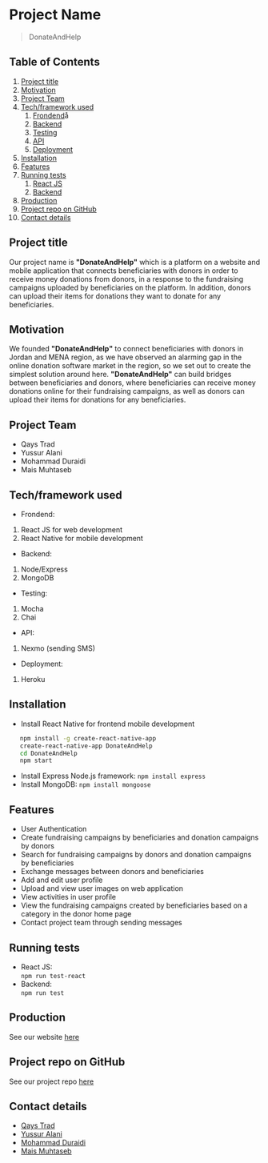 
# Project Name

>  DonateAndHelp

## Table of Contents

1. [Project title](#Project-title)
1. [Motivation](#Motivation)
1. [Project Team](#Project-Team)
1. [Tech/framework used](#Tech/framework-used)
    1. [Frondend](#Frontend)å
    1. [Backend](#Backend)
    1. [Testing](#Testing)
    1. [API](#API)
    1. [Deployment](#Deployment)
1. [Installation](#Installation)
1. [Features](#Features)
1. [Running tests](#Running-tests)
    1. [React JS](#React-JS)
    1. [Backend](#Backend)
1. [Production](#Production)
1. [Project repo on GitHub](#Project-repo-on-GitHub)
1. [Contact details](#Contact-details)

## Project title

 Our project name is **"DonateAndHelp"** which is a platform on a website and mobile application that connects beneficiaries with donors in order to receive money donations from donors, in a response to the fundraising campaigns uploaded by beneficiaries on the platform. In addition, donors can upload their items for donations they want to donate for any beneficiaries.

## Motivation

 We founded **"DonateAndHelp"** to connect beneficiaries with donors in Jordan and MENA region, as we have observed an alarming gap in the online donation software market in the region, so we set out to create the simplest solution around here. **"DonateAndHelp"** can build bridges between beneficiaries and donors, where beneficiaries can receive money donations online for their fundraising campaigns, as well as donors can upload their items for donations for any beneficiaries.

## Project Team
 
 - Qays Trad
 - Yussur Alani
 - Mohammad Duraidi
 - Mais Muhtaseb

## Tech/framework used

 * Frondend:
  1. React JS for web development
  2. React Native for mobile development
 * Backend:
  1. Node/Express
  2. MongoDB
 * Testing:
  1. Mocha
  2. Chai
 * API:
  1. Nexmo (sending SMS) 
 * Deployment:
  1. Heroku 

## Installation

 * Install React Native for frontend mobile development
 ```sh
    npm install -g create-react-native-app
    create-react-native-app DonateAndHelp
    cd DonateAndHelp
    npm start
 ```
 * Install Express Node.js framework:
    `npm install express`
 * Install MongoDB:
    `npm install mongoose`

## Features

 * User Authentication
 * Create fundraising campaigns by beneficiaries and donation campaigns by donors
 * Search for fundraising campaigns by donors and donation campaigns by beneficiaries
 * Exchange messages between donors and beneficiaries
 * Add and edit user profile
 * Upload and view user images on web application
 * View activities in user profile
 * View the fundraising campaigns created by beneficiaries based on a category in the donor home page
 * Contact project team through sending messages

## Running tests

  * React JS:  
  `npm run test-react`
  * Backend:   
  `npm run test` 

## Production

   See our website [here](https://donatandhelp.herokuapp.com)

## Project repo on GitHub

   See our project repo [here](https://github.com/QMYM/DonateAndHelp)

## Contact details

 * [Qays Trad](https://github.com/QaysTrad)
 * [Yussur Alani](https://github.com/Yussur90)
 * [Mohammad Duraidi](https://github.com/Mohammedalduraidi)
 * [Mais Muhtaseb](https://github.com/MaisMuhtaseb)
 


 




